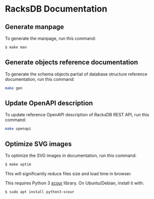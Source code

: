 # RacksDB Documentation

## Generate manpage

To generate the manpage, run this command:

```sh
$ make man
```

## Generate objects reference documentation

To generate the schema objects partial of database structure reference
documentation, run this command:

```sh
make gen
```

## Update OpenAPI description

To update reference OpenAPI description of RacksDB REST API, run this command:

```sh
make openapi
```

## Optimize SVG images

To optimize the SVG images in documentation, run this command:

```sh
$ make optim
```

This will significantly reduce files size and load time in browser.

This requires Python 3 [scour](https://pypi.org/project/scour/) library. On
Ubuntu/Debian, install it with:

```sh
$ sudo apt install python3-scour
```
